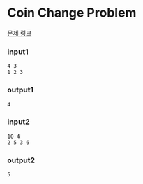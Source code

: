 #  Coin Change Problem

[문제 링크](https://www.hackerrank.com/challenges/coin-change/problem)

### input1

```
4 3
1 2 3
```

### output1

```
4
```

### input2

```
10 4
2 5 3 6
```

### output2

```
5
```

